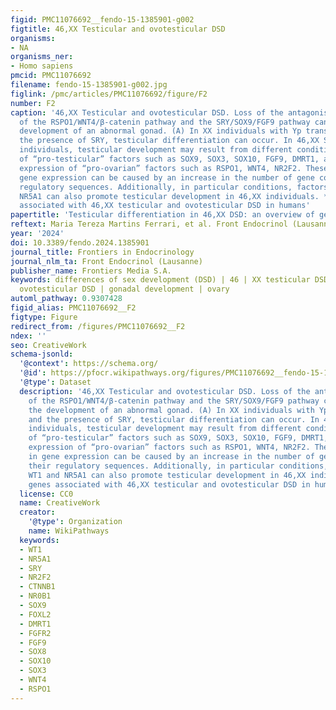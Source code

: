 ```yaml
---
figid: PMC11076692__fendo-15-1385901-g002
figtitle: 46,XX Testicular and ovotesticular DSD
organisms:
- NA
organisms_ner:
- Homo sapiens
pmcid: PMC11076692
filename: fendo-15-1385901-g002.jpg
figlink: /pmc/articles/PMC11076692/figure/F2
number: F2
caption: '46,XX Testicular and ovotesticular DSD. Loss of the antagonistic balance
  of the RSPO1/WNT4/β-catenin pathway and the SRY/SOX9/FGF9 pathway can lead to the
  development of an abnormal gonad. (A) In XX individuals with Yp translocations and
  the presence of SRY, testicular differentiation can occur. In 46,XX SRY-negative
  individuals, testicular development may result from different conditions: overexpression
  of “pro-testicular” factors such as SOX9, SOX3, SOX10, FGF9, DMRT1, and (B) reduced
  expression of “pro-ovarian” factors such as RSPO1, WNT4, NR2F2. These changes in
  gene expression can be caused by an increase in the number of gene copies or their
  regulatory sequences. Additionally, in particular conditions, factors like WT1 and
  NR5A1 can also promote testicular development in 46,XX individuals. *Indicates genes
  associated with 46,XX testicular and ovotesticular DSD in humans'
papertitle: 'Testicular differentiation in 46,XX DSD: an overview of genetic causes'
reftext: Maria Tereza Martins Ferrari, et al. Front Endocrinol (Lausanne). 2024;15(NA).
year: '2024'
doi: 10.3389/fendo.2024.1385901
journal_title: Frontiers in Endocrinology
journal_nlm_ta: Front Endocrinol (Lausanne)
publisher_name: Frontiers Media S.A.
keywords: differences of sex development (DSD) | 46 | XX testicular DSD | 46 | XX
  ovotesticular DSD | gonadal development | ovary
automl_pathway: 0.9307428
figid_alias: PMC11076692__F2
figtype: Figure
redirect_from: /figures/PMC11076692__F2
ndex: ''
seo: CreativeWork
schema-jsonld:
  '@context': https://schema.org/
  '@id': https://pfocr.wikipathways.org/figures/PMC11076692__fendo-15-1385901-g002.html
  '@type': Dataset
  description: '46,XX Testicular and ovotesticular DSD. Loss of the antagonistic balance
    of the RSPO1/WNT4/β-catenin pathway and the SRY/SOX9/FGF9 pathway can lead to
    the development of an abnormal gonad. (A) In XX individuals with Yp translocations
    and the presence of SRY, testicular differentiation can occur. In 46,XX SRY-negative
    individuals, testicular development may result from different conditions: overexpression
    of “pro-testicular” factors such as SOX9, SOX3, SOX10, FGF9, DMRT1, and (B) reduced
    expression of “pro-ovarian” factors such as RSPO1, WNT4, NR2F2. These changes
    in gene expression can be caused by an increase in the number of gene copies or
    their regulatory sequences. Additionally, in particular conditions, factors like
    WT1 and NR5A1 can also promote testicular development in 46,XX individuals. *Indicates
    genes associated with 46,XX testicular and ovotesticular DSD in humans'
  license: CC0
  name: CreativeWork
  creator:
    '@type': Organization
    name: WikiPathways
  keywords:
  - WT1
  - NR5A1
  - SRY
  - NR2F2
  - CTNNB1
  - NR0B1
  - SOX9
  - FOXL2
  - DMRT1
  - FGFR2
  - FGF9
  - SOX8
  - SOX10
  - SOX3
  - WNT4
  - RSPO1
---
```

